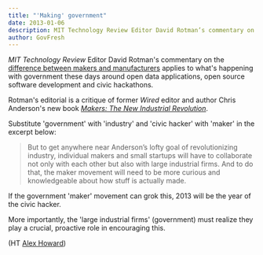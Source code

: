 ```yaml
---
title: "'Making' government"
date: 2013-01-06
description: MIT Technology Review Editor David Rotman’s commentary on the difference between makers and manufacturers applies to what's happening with government these days around open data applications, open source software development and civic hackathons.
author: GovFresh
---
```


<em>MIT Technology Review</em> Editor David Rotman's commentary on the <a href="http://www.technologyreview.com/review/508821/the-difference-between-makers-and-manufacturers/">difference between makers and manufacturers</a> applies to what's happening with government these days around open data applications, open source software development and civic hackathons.

Rotman's editorial is a critique of former <em>Wired</em> editor and author Chris Anderson's new book <em><a href="http://www.amazon.com/Makers-The-New-Industrial-Revolution/dp/0307720950">Makers: The New Industrial Revolution</a></em>.

Substitute 'government' with 'industry' and 'civic hacker' with 'maker' in the excerpt below:

<blockquote>But to get anywhere near Anderson’s lofty goal of revolutionizing industry, individual makers and small startups will have to collaborate not only with each other but also with large industrial firms. And to do that, the maker movement will need to be more curious and knowledgeable about how stuff is actually made.</blockquote>

If the government 'maker' movement can grok this, 2013 will be the year of the civic hacker.

More importantly, the 'large industrial firms' (government) must realize they play a crucial, proactive role in encouraging this.

(HT <a href="https://twitter.com/digiphile/status/287947485282988033">Alex Howard</a>)
